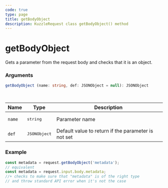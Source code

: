 ```yaml
---
code: true
type: page
title: getBodyObject
description: KuzzleRequest class getBodyObject() method
---
```


# getBodyObject

<SinceBadge version="auto-version" />

Gets a parameter from the request body and checks that it is an object.

### Arguments

```ts
getBodyObject (name: string, def: JSONObject = null): JSONObject
```

</br>

| Name   | Type              | Description    |
|--------|-------------------|----------------|
| `name` | <pre>string</pre> | Parameter name |
| `def` | <pre>JSONObject</pre> | Default value to return if the parameter is not set |


### Example

```ts
const metadata = request.getBodyObject('metadata');
// equivalent
const metadata = request.input.body.metadata;
//+ checks to make sure that "metadata" is of the right type
// and throw standard API error when it's not the case
```
